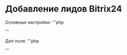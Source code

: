 # Добавление лидов Bitrix24

Основные настройки:
'''php
<?php
$crmUrl = 'Ваш домен Bitrix24';
$login = 'Логин';
$password = 'Пароль';
$site_url = $_SERVER['SERVER_NAME'];
$mail = 'Емейл';
?>
'''

Доп поля:
'''php
<?php
$arParams['UF_CRM_1565163116']='доп поле';
$arParams['UF_CRM_1583254921738']='доп поле';
?>
'''
